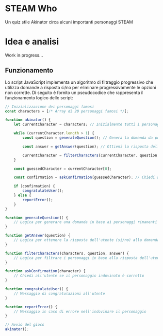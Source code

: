 # STEAM Who
Un quiz stile Akinator circa alcuni importanti personaggi STEAM

# Idea e analisi
Work in progress...

## Funzionamento
Lo script JavaScript implementa un algoritmo di filtraggio progressivo che utilizza domande a risposta sì/no per eliminare progressivamente le opzioni non corrette. Di seguito è fornito un pseudocodice che rappresenta il funzionamento logico dello script:

```javascript
// Inizializzazione dei personaggi famosi
const characters = [/* Array di 20 personaggi famosi */];

function akinator() {
    let currentCharacter = characters; // Inizialmente tutti i personaggi sono opzioni valide

    while (currentCharacter.length > 1) {
        const question = generateQuestion(); // Genera la domanda da porre all'utente

        const answer = getAnswer(question); // Ottieni la risposta dell'utente (sì/no)

        currentCharacter = filterCharacters(currentCharacter, question, answer);
    }

    const guessedCharacter = currentCharacter[0];

    const confirmation = askConfirmation(guessedCharacter); // Chiedi all'utente se il personaggio indovinato è corretto

    if (confirmation) {
        congratulateUser();
    } else {
        reportError();
    }
}

function generateQuestion() {
    // Logica per generare una domanda in base ai personaggi rimanenti
}

function getAnswer(question) {
    // Logica per ottenere la risposta dell'utente (sì/no) alla domanda
}

function filterCharacters(characters, question, answer) {
    // Logica per filtrare i personaggi in base alla risposta dell'utente
}

function askConfirmation(character) {
    // Chiedi all'utente se il personaggio indovinato è corretto
}

function congratulateUser() {
    // Messaggio di congratulazioni all'utente
}

function reportError() {
    // Messaggio in caso di errore nell'indovinare il personaggio
}

// Avvio del gioco
akinator();
